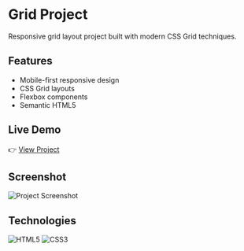 # Grid Project

Responsive grid layout project built with modern CSS Grid techniques.

## Features
- Mobile-first responsive design
- CSS Grid layouts
- Flexbox components
- Semantic HTML5

## Live Demo
👉 [View Project](https://alisher-kay.github.io/Grid-project)

## Screenshot
![Project Screenshot](screenshot.png)

## Technologies
![HTML5](https://img.shields.io/badge/HTML5-E34F26?logo=html5&logoColor=white)
![CSS3](https://img.shields.io/badge/CSS3-1572B6?logo=css3&logoColor=white)
